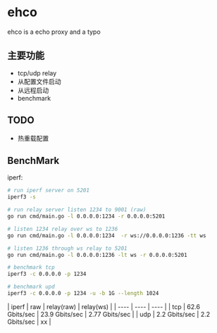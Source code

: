 # ehco
ehco is a echo proxy and a typo

## 主要功能

* tcp/udp relay
* 从配置文件启动
* 从远程启动
* benchmark


## TODO

* 热重载配置


## BenchMark

iperf:


```sh
# run iperf server on 5201
iperf3 -s

# run relay server listen 1234 to 9001 (raw)
go run cmd/main.go -l 0.0.0.0:1234 -r 0.0.0.0:5201

# listen 1234 relay over ws to 1236
go run cmd/main.go -l 0.0.0.0:1234  -r ws://0.0.0.0:1236 -tt ws

# listen 1236 through ws relay to 5201
go run cmd/main.go -l 0.0.0.0:1236 -lt ws -r 0.0.0.0:5201

# benchmark tcp
iperf3 -c 0.0.0.0 -p 1234

# benchmark upd
iperf3 -c 0.0.0.0 -p 1234 -u -b 1G --length 1024

```

| iperf | raw | relay(raw) | relay(ws) |
| ---- | ----  | ---- |
| tcp  | 62.6 Gbits/sec | 23.9 Gbits/sec | 2.77 Gbits/sec |
| udp  | 2.2 Gbits/sec | 2.2 Gbits/sec | xx  |